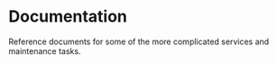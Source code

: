 # Documentation

Reference documents for some of the more complicated services and maintenance
tasks.
